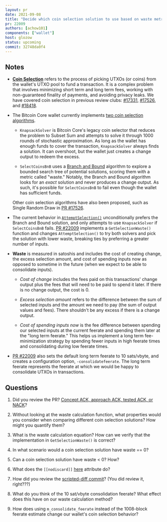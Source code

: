 ```yaml
---
layout: pr
date: 2021-09-08
title: "Decide which coin selection solution to use based on waste metric"
pr: 22009
authors: [achow101]
components: ["wallet"]
host: glozow
status: upcoming
commit: 32748da0f4
---
```


## Notes

* [**Coin Selection**](https://bitcoinops.org/en/topics/coin-selection/) refers to the process of
  picking UTXOs (or coins) from the wallet's UTXO pool to fund a transaction. It is a complex
  problem that involves minimizing short term and long term fees, working with non-guaranteed finality
  of payments, and avoiding privacy leaks. We have covered coin selection in previous review clubs:
  [#17331](/17331), [#17526](/17526), and [#18418](/18418).

* The Bitcoin Core wallet currently implements [two coin selection
  algorithms](https://github.com/bitcoin/bitcoin/blob/eb09c26724e3f714b613788fc506f2ff3a208d2c/src/wallet/coinselection.h#L169-L172).

  - `KnapsackSolver` is Bitcoin Core's legacy coin selector that reduces the problem to Subset
    Sum and attempts to solve it through 1000 rounds of stochastic approximation. As long as
    the wallet has enough funds to cover the transaction, `KnapsackSolver` always finds a
    solution. It can overshoot, but the wallet just creates a change output to redeem the excess.

  - `SelectCoinsBnB` uses a [Branch and Bound](https://en.wikipedia.org/wiki/Branch_and_bound)
    algorithm to explore a bounded search tree of potential solutions, scoring them with a
    metric called "waste." Notably, the Branch and Bound algorithm looks for an _exact_
    solution and never produces a change output. As such, it's possible for `SelectCoinsBnB`
    to fail even though the wallet has sufficient funds.

  Other coin selection algorithms have also been proposed, such as Single Random Draw in
  [PR #17526](https://github.com/bitcoin/bitcoin/pull/17526).

* The current behavior in
  [`AttemptSelection()`](https://github.com/bitcoin/bitcoin/blob/3755dea3c502f32048b110a4868daefe9dbe3cc1/src/wallet/spend.cpp#L355)
  unconditionally prefers the Branch and Bound solution, and only attempts to use `KnapsackSolver` if
  `SelectCoinsBnB` fails. [PR #22009](https://github.com/bitcoin/bitcoin/pull/22009) implements a
  `GetSelectionWaste()` function and changes `AttemptSelection()` to try both solvers and pick the
  solution with lower waste, breaking ties by preferring a greater number of inputs.

* **Waste** is measured in satoshis and includes the cost of creating change, the excess selection
  amount, and cost of spending inputs now as opposed to sometime in the future (when we
  expect to be able to consolidate inputs).

  - _Cost of change_ includes the fees paid on this transactions' change output plus the fees
    that will need to be paid to spend it later. If there is no change output, the cost is 0.

  - _Excess selection amount_ refers to the difference between the sum of selected inputs and
    the amount we need to pay (the sum of output values and fees). There shouldn't be any
    excess if there is a change output.

  - _Cost of spending inputs now_ is the fee difference between spending our selected inputs at
     the current feerate and spending them later at the "long term feerate." This helps us
     implement a long term fee-minimization strategy by spending fewer inputs in high feerate
     times and consolidating during low feerate times.

* [PR #22009](https://github.com/bitcoin/bitcoin/pull/22009) also sets the default long term feerate
  to 10 sats/vbyte, and creates a configuration option, `-consolidatefeerate`. The long term feerate
  represents the feerate at which we would be happy to consolidate UTXOs in transactions.

## Questions

1. Did you review the PR? [Concept ACK, approach ACK, tested ACK, or
   NACK](https://github.com/bitcoin/bitcoin/blob/master/CONTRIBUTING.md#peer-review)?

2. Without looking at the waste calculation function, what properties would you consider when
   comparing different coin selection solutions? How might you quantify them?

3. What is the waste calculation equation? How can we verify that the implementation in
   `GetSelectionWaste()` is correct?

4. In what scenario would a coin selection solution have waste == 0?

5. Can a coin selection solution have waste < 0? How?

6. What does the `[[nodiscard]]`
   [here](https://github.com/bitcoin/bitcoin/blob/21566d03d1131f919df65efae7212c18f657f0fd/src/wallet/coinselection.h#L182) attribute do?

7. How did you review the [scripted-diff
   commit](https://github.com/bitcoin-core-review-club/bitcoin/commit/935b3ddf72aa390087684e03166c707f5b173434)?
(You did review it, right???)

8. What do you think of the 10 sat/vbyte consolidation feerate? What effect does this have on our
   waste calculation method?

9. How does using `m_consolidate_feerate` instead of the 1008-block feerate estimate change our
   wallet's coin selection behavior?

<!-- TODO: After meeting, uncomment and add meeting log between the irc tags
## Meeting Log

{% irc %}
{% endirc %}
-->
